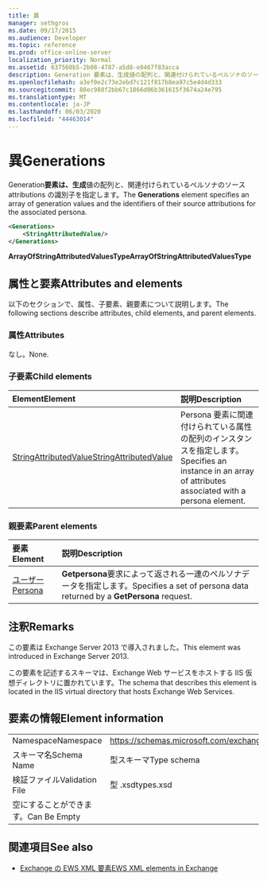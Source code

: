 ```yaml
---
title: 異
manager: sethgros
ms.date: 09/17/2015
ms.audience: Developer
ms.topic: reference
ms.prod: office-online-server
localization_priority: Normal
ms.assetid: 637560b5-2b08-4787-a5d8-e0467f83acca
description: Generation 要素は、生成値の配列と、関連付けられているペルソナのソース attributions の識別子を指定します。
ms.openlocfilehash: a3ef0e2c73e2ebd7c121f817b8ea97c5e4d4d333
ms.sourcegitcommit: 88ec988f2bb67c1866d06b361615f3674a24e795
ms.translationtype: MT
ms.contentlocale: ja-JP
ms.lasthandoff: 06/03/2020
ms.locfileid: "44463014"
---
```

# <a name="generations"></a><span data-ttu-id="c3909-103">異</span><span class="sxs-lookup"><span data-stu-id="c3909-103">Generations</span></span>

<span data-ttu-id="c3909-104">Generation**要素は、生成**値の配列と、関連付けられているペルソナのソース attributions の識別子を指定します。</span><span class="sxs-lookup"><span data-stu-id="c3909-104">The **Generations** element specifies an array of generation values and the identifiers of their source attributions for the associated persona.</span></span> 
  
```XML
<Generations>
    <StringAttributedValue/>
</Generations>
```

 <span data-ttu-id="c3909-105">**ArrayOfStringAttributedValuesType**</span><span class="sxs-lookup"><span data-stu-id="c3909-105">**ArrayOfStringAttributedValuesType**</span></span>
## <a name="attributes-and-elements"></a><span data-ttu-id="c3909-106">属性と要素</span><span class="sxs-lookup"><span data-stu-id="c3909-106">Attributes and elements</span></span>

<span data-ttu-id="c3909-107">以下のセクションで、属性、子要素、親要素について説明します。</span><span class="sxs-lookup"><span data-stu-id="c3909-107">The following sections describe attributes, child elements, and parent elements.</span></span>
  
### <a name="attributes"></a><span data-ttu-id="c3909-108">属性</span><span class="sxs-lookup"><span data-stu-id="c3909-108">Attributes</span></span>

<span data-ttu-id="c3909-109">なし。</span><span class="sxs-lookup"><span data-stu-id="c3909-109">None.</span></span>
  
### <a name="child-elements"></a><span data-ttu-id="c3909-110">子要素</span><span class="sxs-lookup"><span data-stu-id="c3909-110">Child elements</span></span>

|<span data-ttu-id="c3909-111">**Element**</span><span class="sxs-lookup"><span data-stu-id="c3909-111">**Element**</span></span>|<span data-ttu-id="c3909-112">**説明**</span><span class="sxs-lookup"><span data-stu-id="c3909-112">**Description**</span></span>|
|:-----|:-----|
|[<span data-ttu-id="c3909-113">StringAttributedValue</span><span class="sxs-lookup"><span data-stu-id="c3909-113">StringAttributedValue</span></span>](stringattributedvalue.md) <br/> |<span data-ttu-id="c3909-114">Persona 要素に関連付けられている属性の配列のインスタンスを指定します。</span><span class="sxs-lookup"><span data-stu-id="c3909-114">Specifies an instance in an array of attributes associated with a persona element.</span></span>  <br/> |
   
### <a name="parent-elements"></a><span data-ttu-id="c3909-115">親要素</span><span class="sxs-lookup"><span data-stu-id="c3909-115">Parent elements</span></span>

|<span data-ttu-id="c3909-116">**要素**</span><span class="sxs-lookup"><span data-stu-id="c3909-116">**Element**</span></span>|<span data-ttu-id="c3909-117">**説明**</span><span class="sxs-lookup"><span data-stu-id="c3909-117">**Description**</span></span>|
|:-----|:-----|
|[<span data-ttu-id="c3909-118">ユーザー</span><span class="sxs-lookup"><span data-stu-id="c3909-118">Persona</span></span>](persona.md) <br/> |<span data-ttu-id="c3909-119">**Getpersona**要求によって返される一連のペルソナデータを指定します。</span><span class="sxs-lookup"><span data-stu-id="c3909-119">Specifies a set of persona data returned by a **GetPersona** request.</span></span>  <br/> |
   
## <a name="remarks"></a><span data-ttu-id="c3909-120">注釈</span><span class="sxs-lookup"><span data-stu-id="c3909-120">Remarks</span></span>

<span data-ttu-id="c3909-121">この要素は Exchange Server 2013 で導入されました。</span><span class="sxs-lookup"><span data-stu-id="c3909-121">This element was introduced in Exchange Server 2013.</span></span>
  
<span data-ttu-id="c3909-122">この要素を記述するスキーマは、Exchange Web サービスをホストする IIS 仮想ディレクトリに置かれています。</span><span class="sxs-lookup"><span data-stu-id="c3909-122">The schema that describes this element is located in the IIS virtual directory that hosts Exchange Web Services.</span></span>
  
## <a name="element-information"></a><span data-ttu-id="c3909-123">要素の情報</span><span class="sxs-lookup"><span data-stu-id="c3909-123">Element information</span></span>

|||
|:-----|:-----|
|<span data-ttu-id="c3909-124">Namespace</span><span class="sxs-lookup"><span data-stu-id="c3909-124">Namespace</span></span>  <br/> |https://schemas.microsoft.com/exchange/services/2006/types  <br/> |
|<span data-ttu-id="c3909-125">スキーマ名</span><span class="sxs-lookup"><span data-stu-id="c3909-125">Schema Name</span></span>  <br/> |<span data-ttu-id="c3909-126">型スキーマ</span><span class="sxs-lookup"><span data-stu-id="c3909-126">Type schema</span></span>  <br/> |
|<span data-ttu-id="c3909-127">検証ファイル</span><span class="sxs-lookup"><span data-stu-id="c3909-127">Validation File</span></span>  <br/> |<span data-ttu-id="c3909-128">型 .xsd</span><span class="sxs-lookup"><span data-stu-id="c3909-128">types.xsd</span></span>  <br/> |
|<span data-ttu-id="c3909-129">空にすることができます。</span><span class="sxs-lookup"><span data-stu-id="c3909-129">Can Be Empty</span></span>  <br/> ||
   
## <a name="see-also"></a><span data-ttu-id="c3909-130">関連項目</span><span class="sxs-lookup"><span data-stu-id="c3909-130">See also</span></span>



- [<span data-ttu-id="c3909-131">Exchange の EWS XML 要素</span><span class="sxs-lookup"><span data-stu-id="c3909-131">EWS XML elements in Exchange</span></span>](ews-xml-elements-in-exchange.md)

